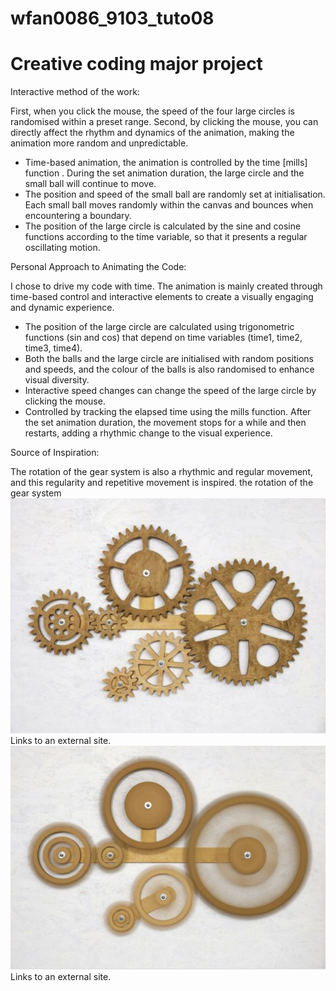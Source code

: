 # wfan0086_9103_tuto08

# Creative coding major project 

Interactive method of the work:            

First, when you click the mouse, the speed of the four large circles is randomised within a preset range. Second, by clicking the mouse, you can directly affect the rhythm and dynamics of the animation, making the animation more random and unpredictable.
* Time-based animation, the animation is controlled by the time [mills] function . During the set animation duration, the large circle and the small ball will continue to move. 
* The position and speed of the small ball are randomly set at initialisation. Each small ball moves randomly within the canvas and bounces when encountering a boundary.
* The position of the large circle is calculated by the sine and cosine functions according to the time variable, so that it presents a regular oscillating motion. 

Personal Approach to Animating the Code:                         

I chose to drive my code with time. The animation is mainly created through time-based control and interactive elements to create a visually engaging and dynamic experience. 
* The position of the large circle are calculated using trigonometric functions (sin and cos) that depend on time variables (time1, time2, time3, time4).
* Both the balls and the large circle are initialised with random positions and speeds, and the colour of the balls is also randomised to enhance visual diversity.
* Interactive speed changes can change the speed of the large circle by clicking the mouse.
* Controlled by tracking the elapsed time using the mills function. After the set animation duration, the movement stops for a while and then restarts, adding a rhythmic change to the visual experience.


Source of Inspiration:                        

The rotation of the gear system is also a rhythmic and regular movement, and this regularity and repetitive movement is inspired.
the rotation of the gear system
![An image of the rotation of the gear system](<the rotation of the gear system 1.png>)Links to an external site.
![An image of the rotation of the gear system](<the rotation of the gear system 2.png>)Links to an external site.